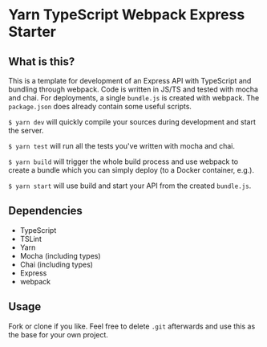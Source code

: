 # Yarn TypeScript Webpack Express Starter
## What is this?
This is a template for development of an Express API with TypeScript and bundling through webpack.
Code is written in JS/TS and tested with mocha and chai. For deployments, a single `bundle.js` is created with webpack.
The `package.json` does already contain some useful scripts.

`$ yarn dev` will quickly compile your sources during development and start the server.

`$ yarn test` will run all the tests you've written with mocha and chai.

`$ yarn build` will trigger the whole build process and use webpack to create a bundle which you can simply deploy (to a Docker container, e.g.).

`$ yarn start` will use build and start your API from the created `bundle.js`.

## Dependencies
- TypeScript
- TSLint
- Yarn
- Mocha (including types)
- Chai (including types)
- Express
- webpack

## Usage
Fork or clone if you like. Feel free to delete `.git` afterwards and use this as the base for your own project.
